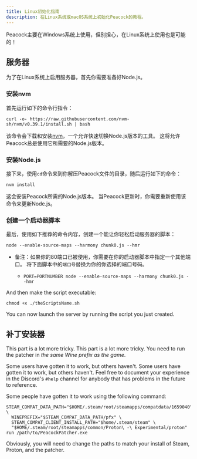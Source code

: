 ```yaml
---
title: Linux初始化指南
description: 在Linux系统或macOS系统上初始化Peacock的教程。
---
```


Peacock主要在Windows系统上使用，但别担心，在Linux系统上使用也是可能的！

## 服务器

为了在Linux系统上启用服务器，首先你需要准备好Node.js。

### 安装nvm

首先运行如下的命令行指令：

```shell
curl -o- https://raw.githubusercontent.com/nvm-sh/nvm/v0.39.1/install.sh | bash
```

该命令会下载和安装[nvm](https://nvm.sh)，一个允许快速切换Node.js版本的工具。 这将允许Peacock总是使用它所需要的Node.js版本。

### 安装Node.js

接下来，使用`cd`命令来到你解压Peacock文件的目录，随后运行如下的命令：

```shell
nvm install
```

这会安装Peacock所需的Node.js版本。 当Peacock更新时，你需要重新使用该命令来更新Node.js。

### 创建一个启动器脚本

最后，使用如下推荐的命令内容，创建一个能让你轻松启动服务器的脚本：

```shell
node --enable-source-maps --harmony chunk0.js --hmr
```

-   备注：如果你的80端口已被使用，你需要在你的启动器脚本中指定一个其他端口。 将下面脚本中的`端口号`替换为你的你选择的端口号码。

    -   `PORT=PORTNUMBER node --enable-source-maps --harmony chunk0.js --hmr`

And then make the script executable:

```shell
chmod +x ./theScriptsName.sh
```

You can now launch the server by running the script you just created.

## 补丁安装器

This part is a lot more tricky. This part is a lot more tricky. You need to run the patcher in _the same Wine prefix as the game_.

Some users have gotten it to work, but others haven't. Some users have gotten it to work, but others haven't. Feel free to document your experience in the Discord's `#help` channel for anybody that has problems in the future to reference.

Some people have gotten it to work using the following command:

```shell
STEAM_COMPAT_DATA_PATH="$HOME/.steam/root/steamapps/compatdata/1659040" \
  WINEPREFIX="$STEAM_COMPAT_DATA_PATH/pfx" \
  STEAM_COMPAT_CLIENT_INSTALL_PATH="$home/.steam/steam" \
  "$HOME/.steam/root/steamapps/common/Proton\ -\ Experimental/proton" run /path/to/PeacockPatcher.exe
```

Obviously, you will need to change the paths to match your install of Steam, Proton, and the patcher.
